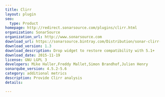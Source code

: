 ```yaml
---
title: Clirr
layout: plugin
seo: 
  type: Product
homepage: http://redirect.sonarsource.com/plugins/clirr.html
organization: SonarSource
organization_url: http://www.sonarsource.com
download_url: https://sonarsource.bintray.com/Distribution/sonar-clirr-plugin/sonar-clirr-plugin-1.3.jar
download_version: 1.3
download_description: Drop widget to restore compatibility with 5.1+
download_date: 2015-11-19
license: GNU LGPL 3
developers: Mike Haller,Freddy Mallet,Simon Brandhof,Julien Henry
sonarqube_version: 4.5.2-5.6
category: additional metrics
description: Provide Clirr analysis
details: 

---
```


